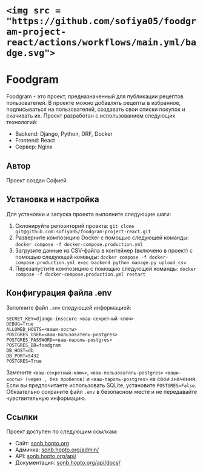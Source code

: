 # `<img src = "https://github.com/sofiya05/foodgram-project-react/actions/workflows/main.yml/badge.svg">`

# Foodgram

Foodgram - это проект, предназначенный для публикации рецептов пользователей. В проекте можно добавлять рецепты в избранное, подписываться на пользователей, создавать свои списки покупок и скачивать их. Проект разработан с использованием следующих технологий:

* Backend: Django, Python, DRF, Docker
* Frontend: React
* Сервер: Nginx

## Автор

Проект создан Софией.

## Установка и настройка

Для установки и запуска проекта выполните следующие шаги:

1. Склонируйте репозиторий проекта: `git clone git@github.com:sofiya05/foodgram-project-react.git`
2. Разверните композицию Docker с помощью следующей команды: `docker compose -f docker-compose.production.yml`
3. Загрузите данные из CSV-файла в контейнер (включено в проект) с помощью следующей команды: `docker compose -f docker-compose.production.yml exec backend python manage.py upload_csv`
4. Перезапустите композицию с помощью следующей команды: `docker compose -f docker-compose.production.yml restart`

## Конфигурация файла .env

Заполните файл `.env` следующей информацией:

```plaintext
SECRET_KEY=django-insecure-<ваш-секретный-ключ>
DEBUG=True
ALLOWED_HOSTS=<ваши-хосты>
POSTGRES_USER=<ваш-пользователь-postgres>
POSTGRES_PASSWORD=<ваш-пароль-postgres>
POSTGRES_DB=foodgram
DB_HOST=db
DB_PORT=5432
POSTGRES=True
```

Замените `<ваш-секретный-ключ>`, `<ваш-пользователь-postgres>` `<ваши-хосты> (через , без пробелов)` и `<ваш-пароль-postgres>` на свои значения. Если вы предпочитаете использовать SQLite, установите `POSTGRES=False`. Обязательно сохраните файл `.env` в безопасном месте и не передавайте чувствительную информацию.


## Ссылки

Проект доступен по следующим ссылкам:

* Сайт: [sonb.hopto.org](https://sonb.hopto.org/)
* Админка: [sonb.hopto.org/admin/](https://sonb.hopto.org/admin/)
* API: [sonb.hopto.org/api/](https://sonb.hopto.org/api/)
* Документация: [sonb.hopto.org/api/docs/](https://sonb.hopto.org/api/docs/)
